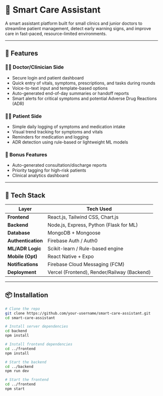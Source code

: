 # 🏥 Smart Care Assistant

A smart assistant platform built for small clinics and junior doctors to streamline patient management, detect early warning signs, and improve care in fast-paced, resource-limited environments.

---

## 🚀 Features

### 👩‍⚕️ Doctor/Clinician Side

- Secure login and patient dashboard
- Quick entry of vitals, symptoms, prescriptions, and tasks during rounds
- Voice-to-text input and template-based options
- Auto-generated end-of-day summaries or handoff reports
- Smart alerts for critical symptoms and potential Adverse Drug Reactions (ADR)

### 🧑‍🦲 Patient Side

- Simple daily logging of symptoms and medication intake
- Visual trend tracking for symptoms and vitals
- Reminders for medication and logging
- ADR detection using rule-based or lightweight ML models

### 🌟 Bonus Features

- Auto-generated consultation/discharge reports
- Priority tagging for high-risk patients
- Clinical analytics dashboard

---

## 🧱 Tech Stack

| Layer              | Tech Used                                   |
| ------------------ | ------------------------------------------- |
| **Frontend**       | React.js, Tailwind CSS, Chart.js            |
| **Backend**        | Node.js, Express, Python (Flask for ML)     |
| **Database**       | MongoDB + Mongoose                          |
| **Authentication** | Firebase Auth / Auth0                       |
| **ML/ADR Logic**   | Scikit-learn / Rule-based engine            |
| **Mobile (Opt)**   | React Native + Expo                         |
| **Notifications**  | Firebase Cloud Messaging (FCM)              |
| **Deployment**     | Vercel (Frontend), Render/Railway (Backend) |

---

## 📦 Installation

```bash
# Clone the repo
git clone https://github.com/your-username/smart-care-assistant.git
cd smart-care-assistant

# Install server dependencies
cd backend
npm install

# Install frontend dependencies
cd ../frontend
npm install

# Start the backend
cd ../backend
npm run dev

# Start the frontend
cd ../frontend
npm start
```
